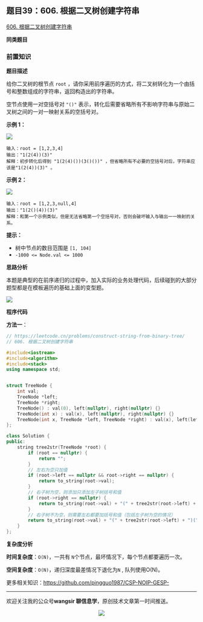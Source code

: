 ## 题目39：606. 根据二叉树创建字符串

[606. 根据二叉树创建字符串](https://leetcode.cn/problems/construct-string-from-binary-tree/)

**同类题目**

### 前置知识

**题目描述**

给你二叉树的根节点 `root` ，请你采用前序遍历的方式，将二叉树转化为一个由括号和整数组成的字符串，返回构造出的字符串。

空节点使用一对空括号对 `"()"` 表示，转化后需要省略所有不影响字符串与原始二叉树之间的一对一映射关系的空括号对。

 

**示例 1：**

<img src ="https://cdn.jsdelivr.net/gh/pingguo1987/CSP-NOIP-GESP-/image/pic/二叉树/二叉树_题目39：606. 根据二叉树创建字符串/cons1-tree.jpg" />

```
输入：root = [1,2,3,4]
输出："1(2(4))(3)"
解释：初步转化后得到 "1(2(4)())(3()())" ，但省略所有不必要的空括号对后，字符串应该是"1(2(4))(3)" 。
```

**示例 2：**

<img src ="https://cdn.jsdelivr.net/gh/pingguo1987/CSP-NOIP-GESP-/image/pic/二叉树/二叉树_题目39：606. 根据二叉树创建字符串/cons2-tree.jpg" />

```
输入：root = [1,2,3,null,4]
输出："1(2()(4))(3)"
解释：和第一个示例类似，但是无法省略第一个空括号对，否则会破坏输入与输出一一映射的关系。
```

 

**提示：**

- 树中节点的数目范围是 `[1, 104]`
- `-1000 <= Node.val <= 1000`

**思路分析**

本题是典型的在前序递归的过程中，加入实际的业务处理代码，后续碰到的大部分题型都是在模板遍历的基础上面的变型题。



<img src ="https://cdn.jsdelivr.net/gh/pingguo1987/CSP-NOIP-GESP-/image/pic/二叉树/二叉树_题目39：606. 根据二叉树创建字符串/606.png" />

**程序代码**

**方法一**：

```c++
// https://leetcode.cn/problems/construct-string-from-binary-tree/
// 606. 根据二叉树创建字符串

#include<iostream>
#include<algorithm>
#include<stack>
using namespace std;


struct TreeNode {
    int val;
    TreeNode *left;
    TreeNode *right;
    TreeNode() : val(0), left(nullptr), right(nullptr) {}
    TreeNode(int x) : val(x), left(nullptr), right(nullptr) {}
    TreeNode(int x, TreeNode *left, TreeNode *right) : val(x), left(left), right(right) {}
};

class Solution {
public:
    string tree2str(TreeNode *root) {
        if (root == nullptr) {
            return "";
        }
        // 左右为空只加值
        if (root->left == nullptr && root->right == nullptr) {
            return to_string(root->val);
        }
        // 右子树为空，则添加只添加左子树括号和值
        if (root->right == nullptr) {
            return to_string(root->val) + "(" + tree2str(root->left) + ")";
        }
        // 右子树不为空，则需要左右都要加括号和值（包括左子树为空的情况）
        return to_string(root->val) + "(" + tree2str(root->left) + ")(" + tree2str(root->right) + ")";
    }
};

```

**复杂度分析**

**时间复杂度**：`O(N)`，一共有 `N`个节点，最坏情况下，每个节点都要遍历一次。

**空间复杂度**：`O(N)`，递归深度最差情况下退化为`N` , 队列使用O(N)。



更多相关知识：https://github.com/pingguo1987/CSP-NOIP-GESP-

---

欢迎关注我的公众号**wangsir 聊信息学**，原创技术文章第一时间推送。

<center>
    <img src="https://cdn.jsdelivr.net/gh/pingguo1987/CSP-NOIP-GESP-/image/pic/公众号-扫码版.png">
</center>
